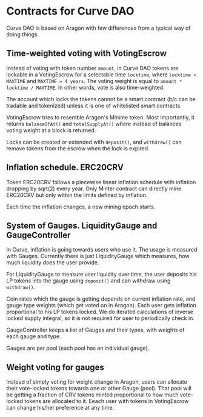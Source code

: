 Contracts for Curve DAO
=========================

Curve DAO is based on Aragon with few differences from a typical way of doing
things.

Time-weighted voting with VotingEscrow
----------------------------------------
Instead of voting with token number `amount`, in Curve DAO tokens are lockable
in a VotingEscrow for a selectable time `locktime`, where `locktime < MAXTIME`
and `MAXTIME = 4 years`. The voting weight is equal to `amount * locktime / MAXTIME`.
In other words, vote is also time-weighted.

The account which locks the tokens cannot be a smart contract (b/c can be
tradable and tokenized) unless it is one of whitelisted smart contracts.

VotingEscrow tries to resemble Aragon's Minime token. Most importantly, it
returns `balanceOfAt()` and `totalSupplyAt()` where instead of balances voting
weight at a block is returned.

Locks can be created or extended with `deposit()`, and `withdraw()` can remove
tokens from the escrow when the lock is expired.

Inflation schedule. ERC20CRV
---------------------------------
Token ERC20CRV follows a piecewise linear inflation schedule with inflation
dropping by sqrt(2) every year. Only Minter contract can directly mine ERC20CRV
but only within the limits defined by inflation.

Each time the inflation changes, a new mining epoch starts.

System of Gauges. LiquidityGauge and GaugeController
------------------------------------------------------
In Curve, inflation is going towards users who use it. The usage is measured
with Gauges. Currently there is just LiquidityGauge which measures, how much
liquidity does the user provide.

For LiquidityGauge to measure user liquidity over time, the user deposits
his LP tokens into the gauge using `deposit()` and can withdraw using `withdraw()`.

Coin rates which the gauge is getting depends on current inflation rate,
and gauge type weights (which get voted on in Aragon). Each user gets inflation
proportional to his LP tokens locked. We do iterated calculations of inverse
locked supply integral, so it is not required for user to periodically check in.

GaugeController keeps a list of Gauges and their types, with weights of each
gauge and type.

Gauges are per pool (each pool has an individual gauge).

Weight voting for gauges
--------------------------

Instead of simply voting for weight change in Aragon, users can allocate their
vote-locked tokens towards one or other Gauge (pool). That pool will be getting
a fraction of CRV tokens minted proportional to how much vote-locked tokens are
allocated to it. Eeach user with tokens in VotingEscrow can change his/her
preference at any time.
